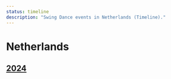 ```yaml
---
status: timeline
description: "Swing Dance events in Netherlands (Timeline)."
---
```


# Netherlands

## [2024](2024.md)
